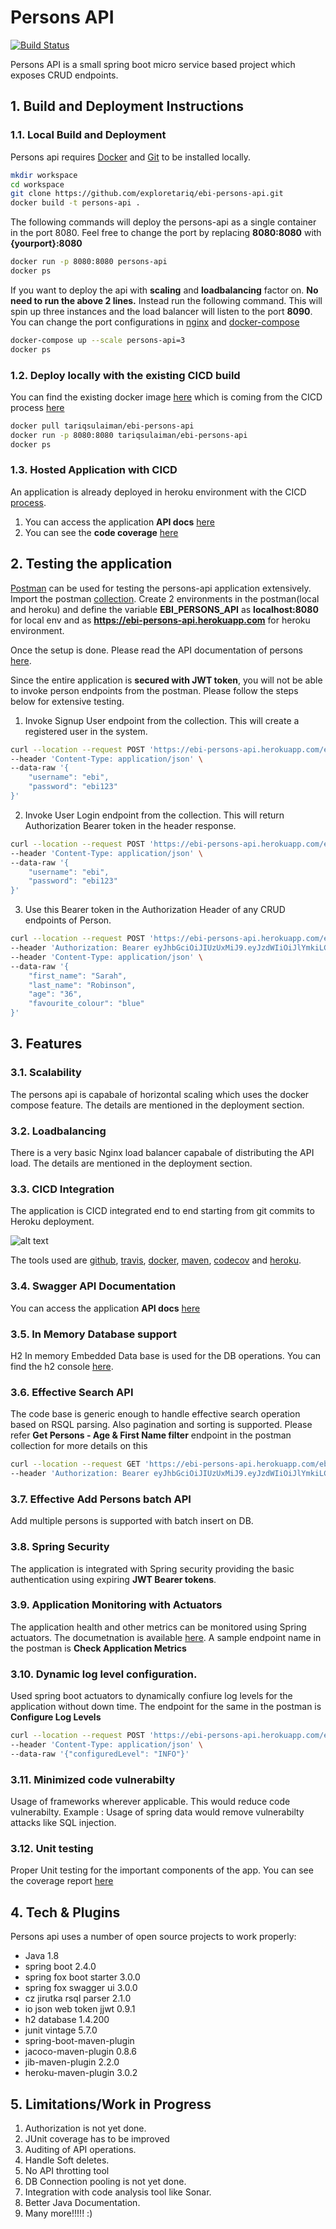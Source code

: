 # Persons API

[![Build Status](https://travis-ci.com/exploretariq/ebi-persons-api.svg?branch=master)](https://travis-ci.com/exploretariq/ebi-persons-api)

Persons API is a small spring boot micro service based project which exposes CRUD endpoints.

## 1. Build and Deployment Instructions

### 1.1. Local Build and Deployment

Persons api requires [Docker](https://docs.docker.com/engine/install/) and [Git](https://git-scm.com/book/en/v2/Getting-Started-Installing-Git) to be installed locally. 

```sh
mkdir workspace
cd workspace
git clone https://github.com/exploretariq/ebi-persons-api.git
docker build -t persons-api .
```

The following commands will deploy the persons-api as a single container in the port 8080. Feel free to change the port by replacing **8080:8080** with **{yourport}:8080**

```sh
docker run -p 8080:8080 persons-api 
docker ps
```
If you want to deploy the api with **scaling** and **loadbalancing** factor on. **No need to run the above 2 lines.** Instead run the following command. This will spin up three instances and the load balancer will listen to the port **8090**. You can change the port configurations in [nginx](https://github.com/exploretariq/ebi-persons-api/blob/master/nginx.conf) and [docker-compose](https://github.com/exploretariq/ebi-persons-api/blob/master/docker-compose.yml) 

```sh
docker-compose up --scale persons-api=3
docker ps
```

### 1.2. Deploy locally with the existing CICD build 

You can find the existing docker image [here](https://hub.docker.com/repository/docker/tariqsulaiman/ebi-persons-api) which is coming from the CICD process [here](https://travis-ci.com/exploretariq/ebi-persons-api)

```sh
docker pull tariqsulaiman/ebi-persons-api
docker run -p 8080:8080 tariqsulaiman/ebi-persons-api
docker ps
```
### 1.3. Hosted Application with CICD

An application is already deployed in heroku environment with the CICD [process](https://travis-ci.com/exploretariq/ebi-persons-api). 

1. You can access the application **API docs** [here](https://ebi-persons-api.herokuapp.com/ebi/swagger-ui/)
2. You can see the **code coverage** [here](https://codecov.io/gh/exploretariq/ebi-persons-api)

## 2. Testing the application

[Postman](https://www.postman.com/downloads/) can be used for testing the persons-api application extensively. Import the postman [collection](https://www.getpostman.com/collections/0bbb6cce4df1fa5f4787). Create 2 environments in the postman(local and heroku) and define the variable **EBI_PERSONS_API** as **localhost:8080** for local env and as **https://ebi-persons-api.herokuapp.com** for heroku environment.

Once the setup is done. Please read the API documentation of persons [here](https://ebi-persons-api.herokuapp.com/ebi/swagger-ui/#/person-controller).

Since the entire application is **secured with JWT token**, you will not be able to invoke person endpoints from the postman. Please follow the steps below for extensive testing.

1. Invoke Signup User endpoint from the collection. This will create a registered user in the system.
```sh
curl --location --request POST 'https://ebi-persons-api.herokuapp.com/ebi/users/signup' \
--header 'Content-Type: application/json' \
--data-raw '{
    "username": "ebi",
    "password": "ebi123"
}'
```
2. Invoke User Login endpoint from the collection. This will return Authorization Bearer token in the header response.
```sh
curl --location --request POST 'https://ebi-persons-api.herokuapp.com/ebi/login' \
--header 'Content-Type: application/json' \
--data-raw '{
    "username": "ebi",
    "password": "ebi123"
}'
```
3. Use this Bearer token in the Authorization Header of any CRUD endpoints of Person.
```sh
curl --location --request POST 'https://ebi-persons-api.herokuapp.com/ebi/persons' \
--header 'Authorization: Bearer eyJhbGciOiJIUzUxMiJ9.eyJzdWIiOiJlYmkiLCJleHAiOjE2MTQyNzc3NzB9.eOE853zVkT7i5SmuNBJrj0Dp9XVUMS6W4xzaEBBoz6Cht10BaQ6WEEFe3PA2ZPB7IClu16tEvI9z5KySrxOviw' \
--header 'Content-Type: application/json' \
--data-raw '{
    "first_name": "Sarah",
    "last_name": "Robinson", 
    "age": "36", 
    "favourite_colour": "blue"
}'
```
    
## 3. Features

### 3.1. Scalability

The persons api is capabale of horizontal scaling which uses the docker compose feature. The details are mentioned in the deployment section.

### 3.2. Loadbalancing

There is a very basic Nginx load balancer capabale of distributing the API load. The details are mentioned in the deployment section.

### 3.3. CICD Integration

The application is CICD integrated end to end starting from git commits to Heroku deployment.

![alt text](https://github.com/exploretariq/ebi-persons-api/Ebi-persons-cicd.png.jpg?raw=true)

The tools used are [github](https://github.com/), [travis](https://travis-ci.com/), [docker](https://hub.docker.com/), [maven](https://maven.apache.org/), [codecov](https://codecov.io/) and [heroku](https://www.heroku.com/).


### 3.4. Swagger API Documentation
You can access the application **API docs** [here](https://ebi-persons-api.herokuapp.com/ebi/swagger-ui/)

### 3.5. In Memory Database support

H2 In memory Embedded Data base is used for the DB operations. You can find the h2 console [here](https://ebi-persons-api.herokuapp.com/ebi/h2-console). 

### 3.6. Effective Search API

The code base is generic enough to handle effective search operation based on RSQL parsing.
Also pagination and sorting is supported. Please refer **Get Persons - Age & First Name filter** endpoint in the postman collection for more details on this
```sh
curl --location --request GET 'https://ebi-persons-api.herokuapp.com/ebi/persons?search=firstName==Sarah;age%3E=20&page=0&size=2' \
--header 'Authorization: Bearer eyJhbGciOiJIUzUxMiJ9.eyJzdWIiOiJlYmkiLCJleHAiOjE2MTQyNzc3NzB9.eOE853zVkT7i5SmuNBJrj0Dp9XVUMS6W4xzaEBBoz6Cht10BaQ6WEEFe3PA2ZPB7IClu16tEvI9z5KySrxOviw'
```

### 3.7. Effective Add Persons batch API

Add multiple persons is supported with batch insert on DB.

### 3.8. Spring Security

The application is integrated with Spring security providing the basic authentication using expiring **JWT Bearer tokens**.

### 3.9. Application Monitoring with Actuators

The application health and other metrics can be monitored using Spring actuators. The documetnation is available [here](https://ebi-persons-api.herokuapp.com/ebi/swagger-ui/#/operation-handler). A sample endpoint name in the postman is **Check Application Metrics**

### 3.10. Dynamic log level configuration.

Used spring boot actuators to dynamically confiure log levels for the application without down time. The endpoint for the same in the postman is **Configure Log Levels**

```sh
curl --location --request POST 'https://ebi-persons-api.herokuapp.com/ebi/actuator/loggers/com.ebi.person' \
--header 'Content-Type: application/json' \
--data-raw '{"configuredLevel": "INFO"}'
```

### 3.11. Minimized code vulnerabilty 

Usage of frameworks wherever applicable. This would reduce code vulnerabilty. Example : Usage of spring data would remove vulnerabilty attacks like SQL injection.

### 3.12. Unit testing

Proper Unit testing for the important components of the app. You can see the coverage report [here](https://codecov.io/gh/exploretariq/ebi-persons-api/tree/master/src/main/java/com/ebi/person)

## 4. Tech & Plugins

Persons api uses a number of open source projects to work properly:

- Java 1.8
- spring boot 2.4.0
- spring fox boot starter 3.0.0
- spring fox swagger ui 3.0.0
- cz jirutka rsql parser 2.1.0
- io json web token jjwt 0.9.1
- h2 database 1.4.200
- junit vintage 5.7.0
- spring-boot-maven-plugin
- jacoco-maven-plugin 0.8.6
- jib-maven-plugin 2.2.0
- heroku-maven-plugin 3.0.2

## 5. Limitations/Work in Progress

1. Authorization is not yet done.
2. JUnit coverage has to be improved
3. Auditing of API operations. 
4. Handle Soft deletes.
5. No API throtting tool
6. DB Connection pooling is not yet done.
7. Integration with code analysis tool like Sonar.
8. Better Java Documentation.
9. Many more!!!!! :)